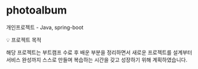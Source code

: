# photoalbum
개인프로젝트 - Java, spring-boot

<aside>
💡 프로젝트 목적

</aside>

해당 프로젝트는 부트캠프 수료 후 배운 부분을 정리하면서 새로운 프로젝트를 설계부터 
서비스 완성까지 스스로 만들며 복습하는 시간을 갖고 성장하기 위해 계획하였습니다.
